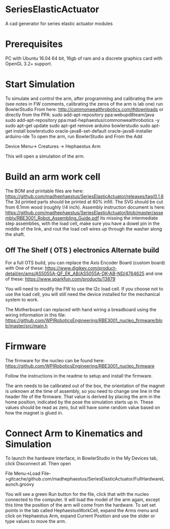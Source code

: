 # SeriesElasticActuator
A cad generator for series elastic actuator modules

# Prerequisites

PC with Ubuntu 16.04 64 bit, 16gb of ram and a discrete graphics card with OpenGL 3.2+ support. 
# Start Simulation
To simulate and control the arm, after programming and calibrating the arm (see notes in FW comments, calibrating the zeros of the arm is lab one) run BowlerStudio
From here: 
http://commonwealthrobotics.com/#downloads
or directly from the PPA:
	sudo add-apt-repository ppa:webupd8team/java
	sudo add-apt-repository ppa:mad-hephaestus/commonwealthrobotics -y
	sudo apt-get update
	sudo apt-get remove arduino bowlerstudio 
	sudo apt-get install bowlerstudio oracle-java8-set-default oracle-java8-installer arduino-ide
To open the arm, run BowlerStudio and From the Add 

Device Menu-> Creatures -> Hephaestus Arm

This will open a simulation of the arm. 
# Build an arm work cell
The BOM and printable files are here: https://github.com/madhephaestus/SeriesElasticActuator/releases/tag/0.1.6
The 3d printed parts should be printed at 60% infill. The SVG should be cut from 6.1mm wood (roughly !/4 inch). Assembly instruction document is here:
https://github.com/madhephaestus/SeriesElasticActuator/blob/master/assembly/RBE3001_Robot_Assembling_Guide.pdf
Its missing the intermediate step assemblies, with the load cell, make sure you have a dowel pin in the middle of the link, and rout the load cell wires up through the washer along the shaft. 
## Off The Shelf ( OTS ) electronics Alternate build
For a full OTS build, you can replace the Axis Encoder Board (custom board) with One of these:
https://www.digikey.com/product-detail/en/ams/AS5055A-QF_EK_AB/AS5055A-DK-AB-ND/4764625
and one of these: 
https://www.sparkfun.com/products/13879

You will need to modify the FW to use the I2c load cell. If you choose not to use the load cell, you will still need the device installed for the mechanical system to work. 

The Motherboard can replaced with hand wiring a breadboard using the wiring information in this file:
https://github.com/WPIRoboticsEngineering/RBE3001_nucleo_firmware/blob/master/src/main.h

# Firmware
The firmware for the nucleo can be found here:
https://github.com/WPIRoboticsEngineering/RBE3001_nucleo_firmware

Follow the instructions in the readme to setup and install the firmware. 

The arm needs to be calibrated out of the box, the orientation of the magnet is unknown at the time of assembly, so you need to change one line in the header file of the firmware. That value is derived by placing the arm in the home position, indicated by the pose the simulation starts up in. These values should be read as zero, but will have some random value based on how the magnet is glued in. 
# Connect Arm to Kinematics and Simulation
To launch the hardware interface, in BowlerStudio in the My Devices tab, click Disconnect all. Then open 

File Menu->Load File->gitcache/github.com/madhephaestus/SeriesElasticActuator/FullHardwareLaunch.groovy		


You will see a green Run button for the file, click that with the nucleo connected to the computer. It will load the model of the arm again, except this time the position of the arm will come from the hardware. To set set points in the tab called HephaestusWorkCell, expand the Arms menu and click on Hephaestus Arm, expand Current Position and use the slider or type values to move the arm.
